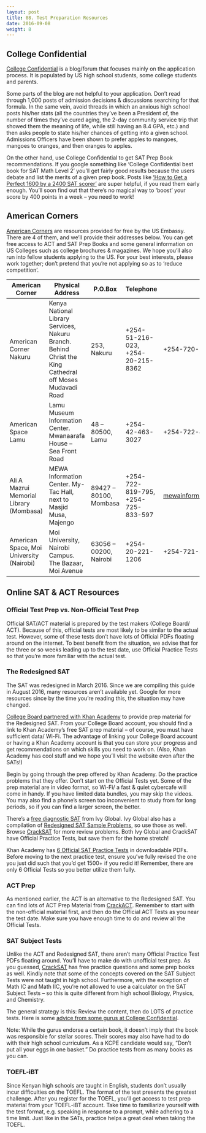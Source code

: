 ```yaml
---
layout: post 
title: 08. Test Preparation Resources
date: 2016-09-08
weight: 8
---
```


## College Confidential

[College Confidential](http://www.collegeconfidential.com/) is a blog/forum that focuses mainly on the application process. It is populated by US high school students, some college students and parents.

Some parts of the blog are not helpful to your application. Don’t read through 1,000 posts of admission decisions & discussions searching for that formula. In the same vein, avoid threads in which an anxious high school posts his/her stats (all the countries they’ve been a President of, the number of times they’ve cured aging, the 2-day community service trip that showed them the meaning of life, while still having an 8.4 GPA, etc.) and then asks people to state his/her chances of getting into a given school. Admissions Officers have been shown to prefer apples to mangoes, mangoes to oranges, and then oranges to apples.

On the other hand, use College Confidential to get SAT Prep Book recommendations. If you google something like ‘College Confidential best book for SAT Math Level 2’ you’ll get fairly good results because the users debate and list the merits of a given prep book. Posts like [‘How to Get a Perfect 1600 by a 2400 SAT scorer’](http://blog.prepscholar.com/how-to-get-a-perfect-sat-score-by-a-2400-sat-scorer) are super helpful, if you read them early enough. You’ll soon find out that there’s no magical way to ‘boost’ your score by 400 points in a week – you need to work!

## American Corners

[American Corners](http://nairobi.usembassy.gov/resources/american-corners-contact-information.html) are resources provided for free by the US Embassy. There are 4 of them, and we’ll provide their addresses below. You can get free access to ACT and SAT Prep Books and some general information on US Colleges such as college brochures & magazines. We hope you’ll also run into fellow students applying to the US. For your best interests, please work together; don’t pretend that you’re not applying so as to ‘reduce competition’.

| American Corner | Physical Address | P.O.Box | Telephone | Mobile | Email |
| --- | --- | --- | --- | --- | --- |
| American Corner Nakuru | Kenya National Library Services, Nakuru Branch. Behind Christ the King Cathedral off Moses Mudavadi Road | 253, Nakuru | +254-51-216-023, +254-20-215-8362 | +254-720-261-120 | nkuamspace@gmail.com |
| American Space Lamu | Lamu Museum Information Center. Mwanaarafa House – Sea Front Road | 48 – 80500, Lamu | +254-42-463-3027 | +254-722-480-145 | lamucorner@gmail.com |
| Ali A Mazrui Memorial Library (Mombasa) | MEWA Information Center. My-Tac Hall, next to Masjid Musa, Majengo | 89427 – 80100, Mombasa | +254-722-819-795, +254-725-833-597 | mewainformationcentre@yahoo.com |
| American Space, Moi University (Nairobi) | Moi University, Nairobi Campus. The Bazaar, Moi Avenue | 63056 – 00200, Nairobi | +254-20-221-1206 | +254-721-302-481 | moiunivspace@gmail.com |

## Online SAT & ACT Resources

### Official Test Prep vs. Non-Official Test Prep

Official SAT/ACT material is prepared by the test makers (College Board/ ACT). Because of this, official tests are most likely to be similar to the actual test. However, some of these tests don’t have lots of Official PDFs floating around on the internet. To best benefit from the situation, we advise that for the three or so weeks leading up to the test date, use Official Practice Tests so that you’re more familiar with the actual test.

### The Redesigned SAT

The SAT was redesigned in March 2016. Since we are compiling this guide in August 2016, many resources aren’t available yet. Google for more resources since by the time you’re reading this, the situation may have changed.

[College Board partnered with Khan Academy](https://www.khanacademy.org/test-prep/sat) to provide prep material for the Redesigned SAT. From your College Board account, you should find a link to Khan Academy’s free SAT prep material – of course, you must have sufficient data/ Wi-Fi. The advantage of linking your College Board account or having a Khan Academy account is that you can store your progress and get recommendations on which skills you need to work on. (Also, Khan Academy has cool stuff and we hope you’ll visit the website even after the SATs!)

Begin by going through the prep offered by Khan Academy. Do the practice problems that they offer. Don’t start on the Official Tests yet. Some of the prep material are in video format, so Wi-Fi/ a fast & quiet cybercafe will come in handy. If you have limited data bundles, you may skip the videos. You may also find a phone’s screen too inconvenient to study from for long periods, so if you can find a larger screen, the better.

There’s a [free diagnostic SAT](http://sat.ivyglobal.com/new-sat-practice/) from Ivy Global. Ivy Global also has a compilation of [Redesigned SAT Sample Problems](http://sat.ivyglobal.com/new-sat-practice/), so use those as well. Browse [CrackSAT](http://www.cracksat.net/) for more review problems. Both Ivy Global and CrackSAT have Official Practice Tests, but save them for the home stretch!

Khan Academy has [6 Official SAT Practice Tests](https://www.khanacademy.org/test-prep/sat/full-length-sat-1/paper-sat-tests/a/full-length-sats-to-take-on-paper) in downloadable PDFs. Before moving to the next practice test, ensure you’ve fully revised the one you just did such that you’d get 1500+ if you redid it! Remember, there are only 6 Official Tests so you better utilize them fully.

### ACT Prep

As mentioned earlier, the ACT is an alternative to the Redesigned SAT. You can find lots of ACT Prep Material from [CrackACT](http://www.crackact.com/). Remember to start with the non-official material first, and then do the Official ACT Tests as you near the test date. Make sure you have enough time to do and review all the Official Tests.

### SAT Subject Tests

Unlike the ACT and Redesigned SAT, there aren’t many Official Practice Test PDFs floating around. You’ll have to make do with unofficial test prep. As you guessed, [CrackSAT](http://www.cracksat.net/sat2/) has free practice questions and some prep books as well. Kindly note that some of the concepts covered on the SAT Subject Tests were not taught in high school. Furthermore, with the exception of Math IC and Math IIC, you’re not allowed to use a calculator on the SAT Subject Tests – so this is quite different from high school Biology, Physics, and Chemistry.

The general strategy is this: Review the content, then do LOTS of practice tests. Here is some [advice from some gurus at College Confidential](http://talk.collegeconfidential.com/sat-subject-tests-preparation/1077242-list-of-the-best-sat-subject-test-prep-books.html).

Note: While the gurus endorse a certain book, it doesn’t imply that the book was responsible for stellar scores. Their scores may also have had to do with their high school curriculum. As a KCPE candidate would say, “Don’t put all your eggs in one basket.” Do practice tests from as many books as you can.

### TOEFL-iBT

Since Kenyan high schools are taught in English, students don’t usually incur difficulties on the TOEFL. The format of the test presents the greatest challenge. After you register for the TOEFL, you’ll get access to test prep material from your TOEFL-iBT account. Take time to familiarize yourself with the test format, e.g. speaking in response to a prompt, while adhering to a time limit. Just like in the SATs, practice helps a great deal when taking the TOEFL.
